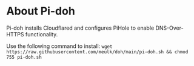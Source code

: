 # About Pi-doh 

Pi-doh installs Cloudflared and configures PiHole to enable DNS-Over-HTTPS functionality.


Use the following command to install:
`wget https://raw.githubusercontent.com/meulk/doh/main/pi-doh.sh && chmod 755 pi-doh.sh`

